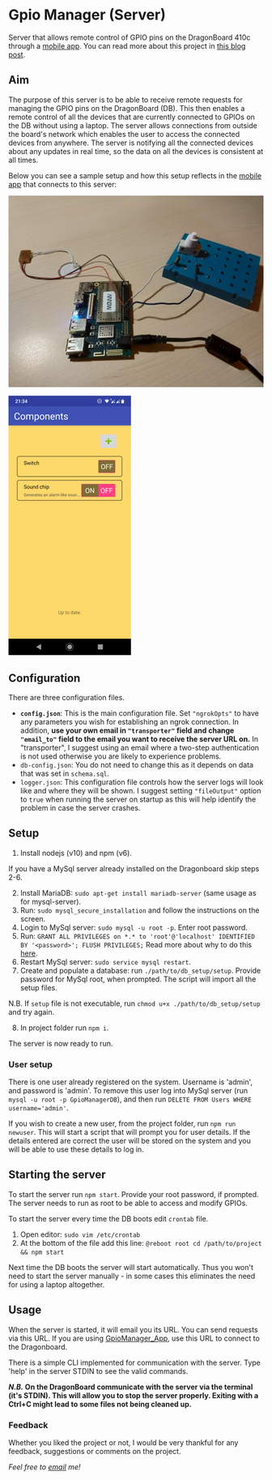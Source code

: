 # Gpio Manager (Server)
Server that allows remote control of GPIO pins on the DragonBoard 410c through a [mobile app](https://github.com/lukakralj/GpioManager_App). You can read more about this project in [this blog post](https://lukakralj.com/gpio-manager/).

## Aim
The purpose of this server is to be able to receive remote requests for managing
the GPIO pins on the DragonBoard (DB). This then enables a remote control of all the
devices that are currently connected to GPIOs on the DB without using a laptop.
The server allows connections from outside the board's network which enables the 
user to access the connected devices from anywhere. The server is notifying all the connected
devices about any updates in real time, so the data on all the devices is consistent at all times.

Below you can see a sample setup and how this setup reflects in the [mobile app](https://github.com/lukakralj/GpioManager_App) that connects to this server:

![Sample DragonBoard setup with a sound chip and a switch.](./images/sample_setup.jpg?raw=true "Sample DragonBoard setup with a sound chip and a switch.")

![The setup above viewed from the mobile app.](./images/components_screen.png?raw=true "The setup above viewed from the mobile app.")

## Configuration
There are three configuration files.
- **`config.json`**:  This is the main configuration file. Set `"ngrokOpts"` to have any parameters you wish
for establishing an ngrok connection. In addition, **use your own email in `"transporter"` field and change `"email_to"` field to the email you want to receive the server URL on.** In "transporter", I suggest using an email where a two-step authentication is not used otherwise you are likely to experience problems.
- `db-config.json`: You do not need to change this as it depends on data that was set in `schema.sql`.
- `logger.json`: This configuration file controls how the server logs will look like and where they will be shown.
I suggest setting `"fileOutput"` option to `true` when running the server on startup as this will help identify the 
problem in case the server crashes.

## Setup

1. Install nodejs (v10) and npm (v6).

If you have a MySql server already installed on the Dragonboard skip steps 2-6.

2. Install MariaDB: `sudo apt-get install mariadb-server` (same usage as for mysql-server).
3. Run: `sudo mysql_secure_installation` and follow the instructions on the screen.
4. Login to MySql server: `sudo mysql -u root -p`. Enter root password.
5. Run: `GRANT ALL PRIVILEGES on *.* to 'root'@'localhost' IDENTIFIED BY '<password>'; FLUSH PRIVILEGES;`
Read more about why to do this [here](https://stackoverflow.com/questions/28068155/access-denied-for-user-rootlocalhost-using-password-yes-after-new-instal).
6. Restart MySql server: `sudo service mysql restart`.
7. Create and populate a database: run `./path/to/db_setup/setup`. Provide password 
for MySql root, when prompted. The script will import all the setup files.

N.B. If `setup` file is not executable, run `chmod u+x ./path/to/db_setup/setup` and try again.

8. In project folder run `npm i`.

The server is now ready to run.

### User setup
There is one user already registered on the system. Username is 'admin', and password is 'admin'. To remove this user
log into MySql server (run `mysql -u root -p GpioManagerDB`), and then run `DELETE FROM Users WHERE username='admin'`.

If you wish to create a new user, from the project folder, run `npm run newuser`.
This will start a script that will prompt you for user details. If the details entered are correct the user will
be stored on the system and you will be able to use these details to log in.

## Starting the server
To start the server run `npm start`. Provide your root password, if prompted. The server needs to run
as root to be able to access and modify GPIOs.

To start the server every time the DB boots edit `crontab` file.

1. Open editor: `sudo vim /etc/crontab`
2. At the bottom of the file add this line: `@reboot root cd /path/to/project && npm start`

Next time the DB boots the server will start automatically. Thus you won't need to
start the server manually - in some cases this eliminates the need for using a laptop altogether.

## Usage

When the server is started, it will email you its URL. You can send requests via this URL. If you are using [GpioManager_App](https://github.com/lukakralj/GpioManager_App), use this URL to connect to the Dragonboard.

There is a simple CLI implemented for communication with the server. Type 'help' in the server STDIN to see the valid commands.

**_N.B._ On the DragonBoard communicate with the server via the terminal (it's STDIN). This will allow you to stop the server properly. Exiting with a Ctrl+C might lead to some files not being cleaned up.**

### Feedback
Whether you liked the project or not, I would be very thankful for any feedback, suggestions or comments on the project.

*Feel free to [email](mailto:luka.kralj.cs@gmail.com) me!*
